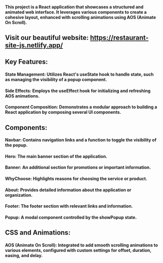#### This project is a React application that showcases a structured and animated web interface. It leverages various components to create a cohesive layout, enhanced with scrolling animations using AOS (Animate On Scroll).

## Visit our beautiful website: https://restaurant-site-js.netlify.app/

## Key Features:
#### State Management: Utilizes React's useState hook to handle state, such as managing the visibility of a popup component.
#### Side Effects: Employs the useEffect hook for initializing and refreshing AOS animations.
#### Component Composition: Demonstrates a modular approach to building a React application by composing several UI components.
## Components:
#### Navbar: Contains navigation links and a function to toggle the visibility of the popup.
#### Hero: The main banner section of the application.
#### Banner: An additional section for promotions or important information.
#### WhyChoose: Highlights reasons for choosing the service or product.
#### About: Provides detailed information about the application or organization.
#### Footer: The footer section with relevant links and information.
#### Popup: A modal component controlled by the showPopup state.
## CSS and Animations:
#### AOS (Animate On Scroll): Integrated to add smooth scrolling animations to various elements, configured with custom settings for offset, duration, easing, and delay.
